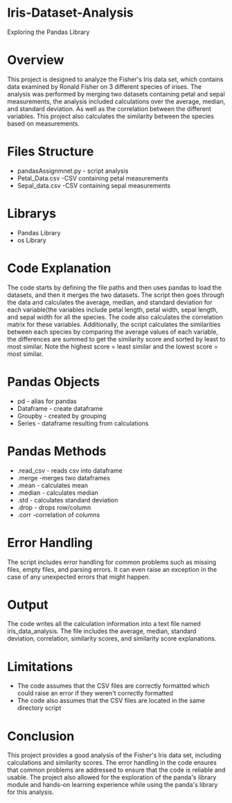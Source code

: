 # Iris-Dataset-Analysis
Exploring the Pandas Library

# Overview
This project is designed to analyze the Fisher's Iris data set, which contains data examined by Ronald Fisher on 3 different species of irises. The analysis was performed by merging two datasets containing petal and sepal measurements, the analysis included calculations over the average, median, and standard deviation. As well as the correlation between the different variables. This project also calculates the similarity between the species based on measurements. 

# Files Structure 
-  pandasAssignmnet.py - script analysis 
-  Petal_Data.csv -CSV containing petal measurements 
-  Sepal_data.csv -CSV containing sepal measurements

# Librarys 
- Pandas Library
- os Library

# Code Explanation 
The code starts by defining the file paths and then uses pandas to load the datasets, and then it merges the two datasets. The script then goes through the data and calculates the average, median, and standard deviation for each variable(the variables include petal length, petal width, sepal length, and sepal width for all the species. The code also calculates the correlation matrix for these variables. Additionally, the script calculates the similarities between each species by comparing the average values of each variable, the differences are summed to get the similarity score and sorted by least to most similar. Note the highest score = least similar and the lowest score = most similar. 

# Pandas Objects 
- pd - alias for pandas
- Dataframe - create dataframe
- Groupby -  created by grouping
- Series - dataframe resulting from calculations
  
# Pandas Methods 
- .read_csv - reads csv into dataframe
- .merge -merges two dataframes
- .mean - calculates mean 
- .median - calculates median 
- .std - calculates standard deviation 
- .drop - drops row/column
- .corr -correlation of columns

# Error Handling 
The script includes error handling for common problems such as missing files, empty files, and parsing errors. It can even raise an exception in the case of any unexpected errors that might happen. 

# Output
The code writes all the calculation information into a text file named iris_data_analysis. The file includes the average, median, standard deviation, correlation, similarity scores, and similarity score explanations. 

# Limitations 
- The code assumes that the CSV files are correctly formatted which could raise an error if they weren't correctly formatted
- The code also assumes that the CSV files are located in the same directory script

# Conclusion 
This project provides a good analysis of the Fisher's Iris data set, including calculations and similarity scores. The error handling in the code ensures that common problems are addressed to ensure that the code is reliable and usable. The project also allowed for the exploration of the panda's library module and hands-on learning experience while using the panda's library for this analysis. 

  
